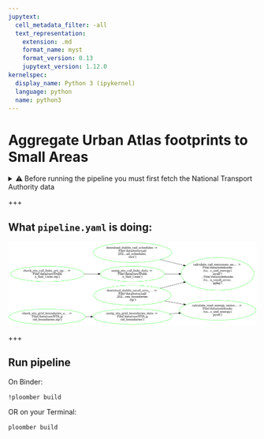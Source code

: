 ```yaml
---
jupytext:
  cell_metadata_filter: -all
  text_representation:
    extension: .md
    format_name: myst
    format_version: 0.13
    jupytext_version: 1.12.0
kernelspec:
  display_name: Python 3 (ipykernel)
  language: python
  name: python3
---
```


# Aggregate Urban Atlas footprints to Small Areas

<details>
<summary>⚠️ Before running the pipeline you must first fetch the National Transport Authority data</summary>

> - Create a new folder called `data` and drag & drop `Dublin_Rail_Links.zip` and `NTA_grid_boundaries.zip` to a new folder within it called `raw`
</details>

+++

## What `pipeline.yaml` is doing:

![pipeline.png](pipeline.png)

+++

## Run pipeline

On Binder:
```{code-cell} bash
!ploomber build
```

OR on your Terminal:
```{code-cell} bash
ploomber build
```
